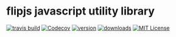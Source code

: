 # flipjs javascript utility library
[![travis build](https://img.shields.io/travis/flipjs/flipjs.svg?style=flat-square)](https://travis-ci.org/flipjs/flipjs)
[![Codecov](https://img.shields.io/codecov/c/github/flipjs/flipjs.svg)](https://codecov.io/github/flipjs/flipjs)
[![version](https://img.shields.io/npm/v/flipjs.svg?style=flat-square)](http://npm.im/flipjs)
[![downloads](https://img.shields.io/npm/dm/flipjs.svg?style=flat-square)](http://npm-stat.com/charts.html?package=flipjs&from=2015-08-01)
[![MIT License](https://img.shields.io/npm/l/flipjs.svg?style=flat-square)](http://opensource.org/licenses/MIT)

